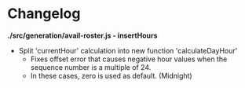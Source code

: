 # Changelog

**./src/generation/avail-roster.js - insertHours**
* Split 'currentHour' calculation into new function 'calculateDayHour'
	* Fixes offset error that causes negative hour values when the sequence number is a multiple of 24.
	* In these cases, zero is used as default. (Midnight)
